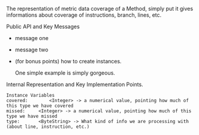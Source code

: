 The representation of metric data coverage of a Method, simply put it gives informations about coverage of instructions, branch, lines, etc.

Public API and Key Messages

- message one
- message two
- (for bonus points) how to create instances.

   One simple example is simply gorgeous.

Internal Representation and Key Implementation Points.

    Instance Variables
	covered:		<Integer> -> a numerical value, pointing how much of this type we have covered
	missed:		<Integer> -> a numerical value, pointing how much of this type we have missed
	type:		<ByteString> -> What kind of info we are processing with (about line, instruction, etc.)